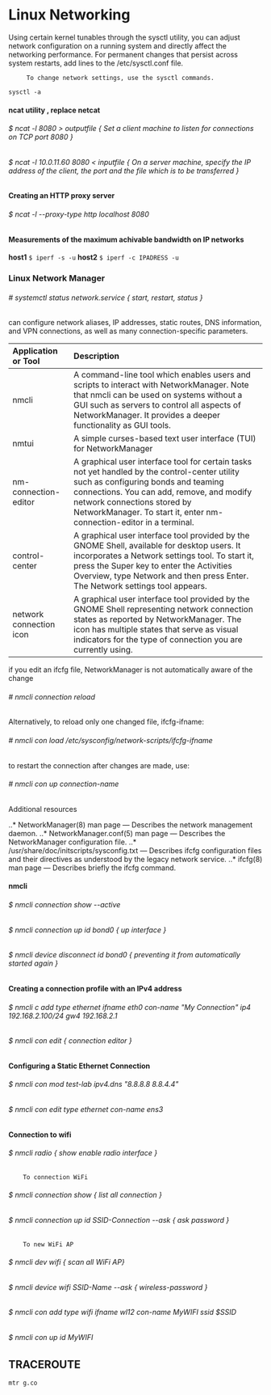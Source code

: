 # Linux Networking

Using certain kernel tunables through the sysctl utility, you can adjust network configuration on a running system and directly affect the networking performance.
For permanent changes that persist across system restarts, add lines to the /etc/sysctl.conf file. 

         To change network settings, use the sysctl commands.
```
sysctl -a 
```

#### ncat utility , replace netcat

###### $ ncat -l 8080 > outputfile { Set a client machine to listen for connections on TCP port 8080 }
###### $ ncat -l 10.0.11.60 8080 < inputfile { On a server machine, specify the IP address of the client, the port and the file which is to be transferred }

#### Creating an HTTP proxy server

###### $  ncat -l --proxy-type http localhost 8080

#### Measurements of the maximum achivable bandwidth on IP networks

__host1__ `$ iperf -s -u`
__host2__ `$ iperf -c IPADRESS -u`

### Linux Network Manager

###### # systemctl status network.service { start, restart, status }

can configure network aliases, IP addresses, static routes, DNS information, and VPN connections, as well as many connection-specific parameters. 

| Application or Tool | Description |
|:----------------------- |:----------------------- |
| nmcli | A command-line tool which enables users and scripts to interact with NetworkManager. Note that nmcli can be used on systems without a GUI such as servers to control all aspects of NetworkManager. It provides a deeper functionality as GUI tools. |
| nmtui | A simple curses-based text user interface (TUI) for NetworkManager |
| nm-connection-editor | A graphical user interface tool for certain tasks not yet handled by the control-center utility such as configuring bonds and teaming connections. You can add, remove, and modify network connections stored by NetworkManager. To start it, enter nm-connection-editor in a terminal. |
| control-center | A graphical user interface tool provided by the GNOME Shell, available for desktop users. It incorporates a Network settings tool. To start it, press the Super key to enter the Activities Overview, type Network and then press Enter. The Network settings tool appears. |
| network connection icon | A graphical user interface tool provided by the GNOME Shell representing network connection states as reported by NetworkManager. The icon has multiple states that serve as visual indicators for the type of connection you are currently using. |

if you edit an ifcfg file, NetworkManager is not automatically aware of the change
###### # nmcli connection reload

Alternatively, to reload only one changed file, ifcfg-ifname:
###### # nmcli con load /etc/sysconfig/network-scripts/ifcfg-ifname

to restart the connection after changes are made, use:
###### # nmcli con up connection-name


Additional resources

..* NetworkManager(8) man page — Describes the network management daemon.
..* NetworkManager.conf(5) man page — Describes the NetworkManager configuration file.
..* /usr/share/doc/initscripts/sysconfig.txt — Describes ifcfg configuration files and their directives as understood by the legacy network service.
..* ifcfg(8) man page — Describes briefly the ifcfg command. 

#### nmcli

###### $ nmcli connection show --active
###### $ nmcli connection up id bond0 { up interface }
###### $ nmcli device disconnect id bond0 { preventing it from automatically started again }

#### Creating a connection profile with an IPv4 address
###### $ nmcli c add type ethernet ifname eth0 con-name "My Connection" ip4 192.168.2.100/24 gw4 192.168.2.1

###### $ nmcli con edit { connection editor } 

#### Configuring a Static Ethernet Connection
###### $ nmcli con mod test-lab ipv4.dns "8.8.8.8 8.8.4.4"
###### $ nmcli con edit type ethernet con-name ens3

#### Connection to wifi

###### $ nmcli radio { show enable radio interface }

        To connection WiFi
###### $ nmcli connection show { list all connection }
###### $ nmcli connection up id SSID-Connection --ask { ask password }
        
        To new WiFi AP
###### $ nmcli dev wifi { scan all WiFi AP}
###### $ nmcli device wifi SSID-Name --ask { wireless-password }
        
###### $ nmcli con add type wifi ifname wl12 con-name MyWIFI ssid $SSID
###### $ nmcli con up id MyWIFI

## TRACEROUTE
```
mtr g.co
```
